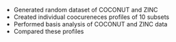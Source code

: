 - Generated random dataset of COCONUT and ZINC
- Created individual coocureneces profiles of 10 subsets
- Performed basis analysis of COCONUT and ZINC data 
- Compared these profiles

